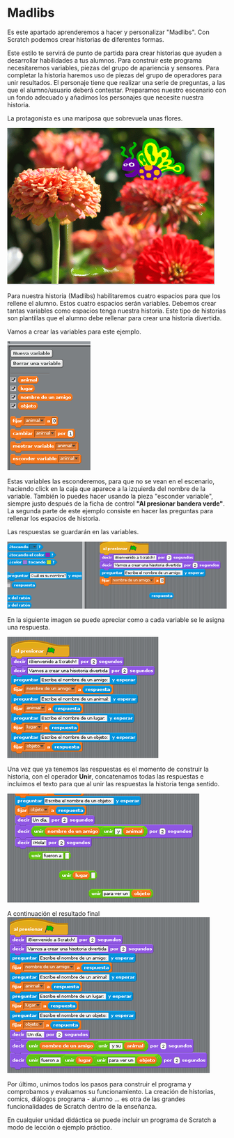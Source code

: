 # Madlibs

Es este apartado aprenderemos a hacer y personalizar "Madlibs". Con Scratch podemos crear historias de diferentes formas. 

Este estilo te servirá de punto de partida para crear historias que ayuden a desarrollar habilidades a tus alumnos. Para construir este programa necesitaremos variables, piezas del grupo de apariencia y sensores. Para completar la historia haremos uso de piezas del grupo de operadores para unir resultados. El personaje tiene que realizar una serie de preguntas, a las que el alumno/usuario deberá contestar. Preparamos nuestro escenario con un fondo adecuado y añadimos los personajes que necesite nuestra historia.

La protagonista es una mariposa que sobrevuela unas flores.

![](../img/Tema5_madlibs_escenario.png "Escenario")
 
Para nuestra historia (Madlibs) habilitaremos cuatro espacios para que los rellene el alumno. Estos cuatro espacios serán variables. Debemos crear tantas variables como espacios tenga nuestra historia. Este tipo de historias son plantillas que el alumno debe rellenar para crear una historia divertida. 

Vamos a crear las variables para este ejemplo.

![](../img/Tema5_madlibs_variables.png "Variables")

Estas variables las esconderemos, para que no se vean en el escenario, haciendo click en la caja que aparece a la izquierda del nombre de la variable. También lo puedes hacer usando la pieza "esconder variable", siempre justo después de la ficha de control **"Al presionar bandera verde"**. La segunda parte de este ejemplo consiste en hacer las preguntas para rellenar los espacios de historia. 

Las respuestas se guardarán en las variables.

![](../img/Tema5_madlibs_respuestas.png "Respuestas en variables")

En la siguiente imagen se puede apreciar como a cada variable se le asigna una respuesta.

![](../img/Tema5_madlibs_preguntas.png "Todas las preguntas")

Una vez que ya tenemos las respuestas es el momento de construir la historia, con el operador **Unir**, concatenamos todas las respuestas e incluimos el texto para que al unir las respuestas la historia tenga sentido. 

![](../img/Tema5_madlibs_operadores.png "Operadores")

A continuación el resultado final
![](../img/Tema5_madlibs_puzzle.png "Puzzle completo")

Por último, unimos todos los pasos para construir el programa y comprobamos y evaluamos su funcionamiento. La creación de historias, comics, diálogos programa - alumno ... es otra de las grandes funcionalidades de Scratch dentro de la enseñanza. 

En cualquier unidad didáctica se puede incluir un programa de Scratch a modo de lección o ejemplo práctico.